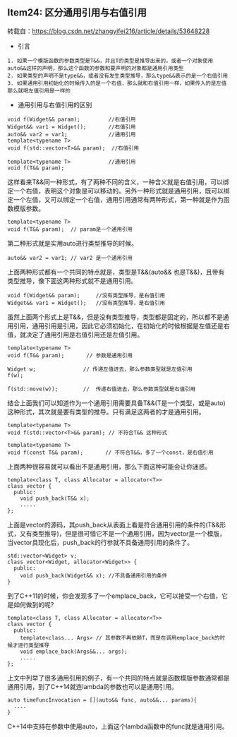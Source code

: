 ## Item24: 区分通用引用与右值引用
转载自：https://blog.csdn.net/zhangyifei216/article/details/53648228
* 引言
```
1. 如果一个模版函数的参数类型是T&&，并且T的类型是推导出来的，或者一个对象使用auto&&这样的声明，那么这个函数的参数和要声明的对象都是通用引用类型
2. 如果类型的声明不是type&&，或者没有发生类型推导，那么type&&表示的是一个右值引用
3. 如果通用引用初始化的时候传入的是一个右值，那么就和右值引用一样，如果传入的是左值那么就喝左值引用是一样的
```

* 通用引用与右值引用的区别
```
void f(Widget&& param);         //右值引用
Widget&& var1 = Widget();       //右值引用
auto&& var2 = var1;             //通用引用
template<typename T>
void f(std::vector<T>&& param);  //右值引用

template<typename T>            //通用引用
void f(T&& param);
```
 这样看来T&&同一种形式，有了两种不同的含义，一种含义就是右值引用，可以绑定一个右值，表明这个对象是可以移动的。另外一种形式就是通用引用，既可以绑定一个左值，又可以绑定一个右值，通用引用通常有两种形式，第一种就是作为函数模版参数。
 ```
template<typename T>
void f(T&& param);  // param是一个通用引用
 ```
 第二种形式就是实用auto进行类型推导的时候。
 ```
auto&& var2 = var1; // var2 是一个通用引用
 ```
 上面两种形式都有一个共同的特点就是，类型是T&&(auto&& 也是T&&)，且带有类型推导，像下面这两种形式就不是通用引用。
 ```
void f(Widget&& param);     //没有类型推导，是右值引用
Widget&& var1 = Widget();   //没有类型推导，是右值引用
 ```
虽然上面两个形式上是T&&，但是没有类型推导，类型都是固定的，所以都不是通用引用，通用引用是引用，因此它必须初始化，在初始化的时候根据是左值还是右值，就决定了通用引用是右值引用还是左值引用。
```
template<typename T>
void f(T&& param);       // 参数是通用引用

Widget w;               // 传递左值进去，那么参数类型就是左值引用
f(w);

f(std::move(w));        //  传递右值进去，那么参数类型就是右值引用
```
 结合上面我们可以知道作为一个通用引用需要具备T&&(T是一个类型，或是auto)这种形式，其次就是要有类型的推导。只有满足这两者的才是通用引用。
 ```
template<typename T>
void f(std::vector<T>&& param); // 不符合T&& 这种形式

template<typename T>
void f(const T&& param);       // 不符合T&&，多了一个const，是右值引用
 ```
上面两种很容易就可以看出不是通用引用，那么下面这种可能会让你迷惑。
```
template<class T, class Allocator = allocator<T>>
class vector {
  public:
    void push_back(T&& x);
    .....
};
```
上面是vector的源码，其push_back从表面上看是符合通用引用的条件的(T&&形式，又有类型推导)，但是很可惜它不是一个通用引用，因为vector是一个模版，当vector具现化后，push_back的行参就不具备通用引用的条件了。
```
std::vector<Widget> v;
class vector<Widget, allocator<Widget>> {
  public:
    void push_back(Widget&& x); //不具备通用引用的条件
}
```
到了C++11的时候，你会发现多了一个emplace_back，它可以接受一个右值，它是如何做到的呢?
```
template<class T, class Allocator = allocator<T>>
class vector {
  public:
    template<class... Args> // 其参数不再依赖T，而是在调用emplace_back的时候才进行类型推导
    void emplace_back(Args&&... args);
    .....
};
```
上文中列举了很多通用引用的例子，有一个共同的特点就是函数模版参数通常都是通用引用，到了C++14就连lambda的参数也可以是通用引用。
```
auto timeFuncInvocation = [](auto&& func, auto&&... params){
  ....
}
```
C++14中支持在参数中使用auto，上面这个lambda函数中的func就是通用引用。
